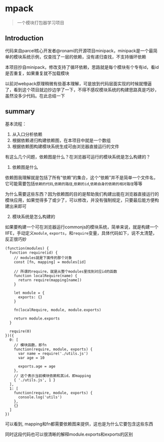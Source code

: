 # mpack

> 一个模块打包器学习项目

## Introduction

代码来自parcel核心开发者@ronami的开源项目minipack，minipack是一个最简单的模块系统示例，仅查找了一层的依赖，没有递归查找，不支持循环依赖

本项目抄自minipack，修改支持了循环依赖，思路就是每个模块有个专有id，看id是否重复，如果重复就不加载模块

以前对webpack原理稍微有些基本理解，可是放到代码层面实现的时候就懵逼了，看到这个项目就边抄边学了一下，不得不感叹模块系统的构建思路真是巧妙，虽然没多少代码。在此总结一下

## summary

基本流程：

1. 从入口分析依赖
2. 根据依赖递归构建依赖图，在本项目中就是一个数组
3. 根据依赖图构建模块系统生成可由浏览器直接运行的文件

有这么几个问题，依赖图是什么？在浏览器可运行的模块系统是怎么构建的？

1. 依赖图是什么

依赖图我理解就是包括了所有“依赖”的集合，这个“依赖”并不是简单一个文件名，它可能需要包括`依赖的代码`,`依赖的路径`,`依赖的id`,`依赖自身的依赖的相对路径`等等

为什么需要这些东西？因为依赖图的目的是帮助我们构建出能在浏览器直接运行的模块应用，如果觉得多了或少了，可以修改，并没有强制规定，只要最后能方便构建出来即可

2. 模块系统是怎么构建的

如果要构建一个可在浏览器运行commonjs的模块系统，简单来说，就是构建一个IIFE，手动定义`module`, `exports`，和`require`变量，具体代码如下，说不太清楚，反正很巧妙

```
(function(modules) {
  function require(id) {
    // modules就是下面传的那个对象
    const [fn, mapping] = modules[id]

    // 所谓的require，就是从整个modules里找到对应id的函数
    function localRequire(name) {
      return require(mapping[name])
    }

    let module = {
      exports: {}
    }

    fn(localRequire, module, module.exports)

    return module.exports
  }

  require(0)
})({
  0: [
    // 模块函数，即fn
    function(require, module, exports) {
      var name = require('./utils.js')
      var age = 10

      exports.age = age
    },
    // 这个表示当前模块依赖和其id，即mapping
    { './utils.js', 1 }
  ],
  1: [
    function(require, module, exports) {
      console.log('utils')
    },
    {}
  ]
})
```

可以看到, mapping和fn都需要依赖图来提供，这也是为什么它要包含这些东西

同时这段代码也可以很清晰的解释module.exports和exports的区别